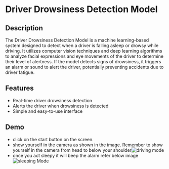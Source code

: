 # Driver Drowsiness Detection Model

## Description
The Driver Drowsiness Detection Model is a machine learning-based system designed to detect when a driver is falling asleep or drowsy while driving. It utilizes computer vision techniques and deep learning algorithms to analyze facial expressions and eye movements of the driver to determine their level of alertness. If the model detects signs of drowsiness, it triggers an alarm or sound to alert the driver, potentially preventing accidents due to driver fatigue.
## Features
- Real-time driver drowsiness detection
- Alerts the driver when drowsiness is detected
- Simple and easy-to-use interface
## Demo
- click on the start button on the screen.
- show yourself in the camera as shown in the image. Remember to show yourself in the camera from head to below your shoulder![driving mode](https://github.com/Kirti180/Driver-Drowsiness-Detection-Model/assets/115463536/db30a10c-26a9-4c3e-947f-bf7cdee4f920)
- once you act sleepy it will beep the alarm refer below image 
![sleeping Mode](https://github.com/Kirti180/Driver-Drowsiness-Detection-Model/assets/115463536/49917d38-4aee-4974-97c8-be1211be81b4)
